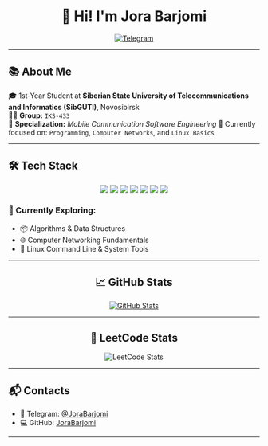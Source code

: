 <h1 align="center">👋 Hi! I'm <strong>Jora Barjomi</strong></h1>
<p align="center">
  <a href="https://t.me/JoraBarjomi">
    <img src="https://img.shields.io/badge/-Telegram-26A5E4?style=for-the-badge&logo=telegram&logoColor=white" alt="Telegram" />
  </a>
</p>

---

## 📚 About Me

🎓 1st-Year Student at **Siberian State University of Telecommunications and Informatics (SibGUTI)**, Novosibirsk  
🧑‍🏫 **Group:** `IKS-433`  
📡 **Specialization:** *Mobile Communication Software Engineering*
📘 Currently focused on: `Programming`, `Computer Networks`, and `Linux Basics`

---

## 🛠️ Tech Stack

<p align="center">
  <img src="https://img.shields.io/badge/-Linux-FCC624?style=for-the-badge&logo=linux&logoColor=white" />
  <img src="https://img.shields.io/badge/-C-A8B9CC?style=for-the-badge&logo=c&logoColor=white" />
  <img src="https://img.shields.io/badge/-Python-3776AB?style=for-the-badge&logo=python&logoColor=white" />
  <img src="https://img.shields.io/badge/-Go-00ADD8?style=for-the-badge&logo=go&logoColor=white" />
  <img src="https://img.shields.io/badge/-HTML-E34F26?style=for-the-badge&logo=html5&logoColor=white" />
  <img src="https://img.shields.io/badge/-CSS-1572B6?style=for-the-badge&logo=css3&logoColor=white" />
  <img src="https://img.shields.io/badge/-Git-F05032?style=for-the-badge&logo=git&logoColor=white" />
</p>

### 🧪 Currently Exploring:
- 📦 Algorithms & Data Structures  
- 🌐 Computer Networking Fundamentals  
- 🐧 Linux Command Line & System Tools  

---

<h2 align="center">📈 <strong>GitHub Stats</strong></h2>

<p align="center">
  <a href="https://github.com/anuraghazra/github-readme-stats">
    <img src="https://github-readme-stats.vercel.app/api?username=JoraBarjomi&show_icons=true&theme=dark" alt="GitHub Stats" />
  </a>
</p>

---

<h2 align="center">🧠 <strong>LeetCode Stats</strong></h2>

<p align="center">
  <img src="https://leetcard.jacoblin.cool/JoraBarjomi?theme=dark&ext=contest" alt="LeetCode Stats" />
</p>

---

## 📬 Contacts

- 📱 Telegram: [@JoraBarjomi](https://t.me/JoraBarjomi)  
- 💻 GitHub: [JoraBarjomi](https://github.com/JoraBarjomi)

---
